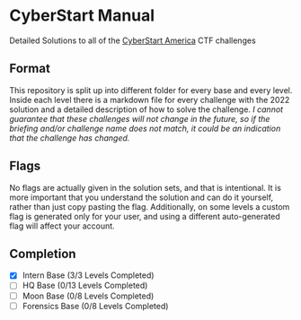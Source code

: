 # CyberStart Manual

Detailed Solutions to all of the [CyberStart America](https://cyberstart.com/) CTF challenges

## Format

This repository is split up into different folder for every base and every level. Inside each level there is a markdown file for every challenge with the 2022 solution and a detailed description of how to solve the challenge. _I cannot guarantee that these challenges will not change in the future, so if the briefing and/or challenge name does not match, it could be an indication that the challenge has changed._

## Flags

No flags are actually given in the solution sets, and that is intentional. It is more important that you understand the solution and can do it yourself, rather than just copy pasting the flag. Additionally, on some levels a custom flag is generated only for your user, and using a different auto-generated flag will affect your account.

## Completion

-   [x] Intern Base (3/3 Levels Completed)
-   [ ] HQ Base (0/13 Levels Completed)
-   [ ] Moon Base (0/8 Levels Completed)
-   [ ] Forensics Base (0/8 Levels Completed)
